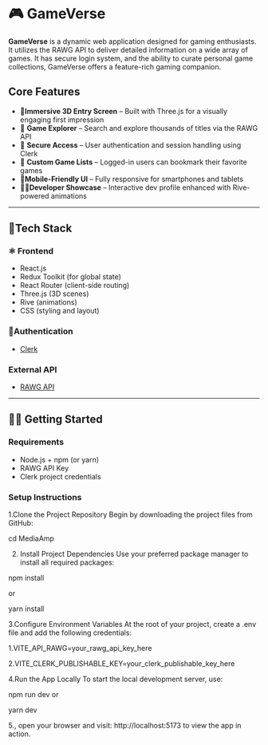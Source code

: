 # 🎮 GameVerse

**GameVerse** is a dynamic web application designed for gaming enthusiasts. It utilizes the RAWG API to deliver detailed information on a wide array of games. It has secure login system, and the ability to curate personal game collections, GameVerse offers a feature-rich gaming companion.


##  Core Features

- 🧊**Immersive 3D Entry Screen** – Built with Three.js for a visually engaging first impression
- 🔎 **Game Explorer** – Search and explore thousands of titles via the RAWG API
- 🔐 **Secure Access** – User authentication and session handling using Clerk
- 💾 **Custom Game Lists** – Logged-in users can bookmark their favorite games
- 📱**Mobile-Friendly UI** – Fully responsive for smartphones and tablets
- 👨‍💻**Developer Showcase** – Interactive dev profile enhanced with Rive-powered animations

---

## 🧰Tech Stack
### ⚛️ Frontend
- React.js
- Redux Toolkit (for global state)
- React Router (client-side routing)
- Three.js (3D scenes)
- Rive (animations)
- CSS (styling and layout)

### 🔐Authentication
- [Clerk](https://clerk.dev/)

### External API
- [RAWG API](https://rawg.io/apidocs)

---

## 🧑‍🏫 Getting Started

### Requirements

- Node.js + npm (or yarn)
- RAWG API Key
- Clerk project credentials

### Setup Instructions

1.Clone the Project Repository
Begin by downloading the project files from GitHub:


  cd MediaAmp


2. Install Project Dependencies
Use your preferred package manager to install all required packages:

  npm install

or

  yarn install



3.Configure Environment Variables
At the root of your project, create a .env file and add the following credentials:


  1.VITE_API_RAWG=your_rawg_api_key_here


2.VITE_CLERK_PUBLISHABLE_KEY=your_clerk_publishable_key_here

4.Run the App Locally
To start the local development server, use:

npm run dev or

yarn dev

5., open your browser and visit:
http://localhost:5173
to view the app in action.

